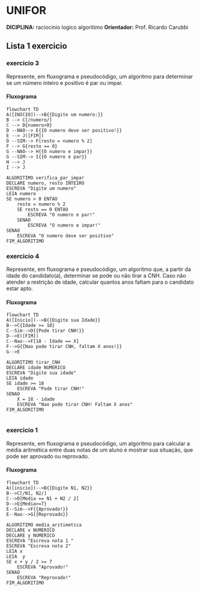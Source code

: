 
# UNIFOR
**DICIPLINA:** raciocinio logico algoritimo
**Orientador:** Prof. Ricardo Carubbi
## Lista 1 exercicio
### exercicio 3
Represente, em fluxograma e pseudocódigo, um algoritmo para determinar se um número inteiro e positivo é par ou impar.
#### Fluxograma

```mermaid
flowchart TD
A([INICIO])-->B{{Digite um numero:}}
B --> C[/numero/]
C --> D{numero>0}
D --NAO--> E{{O numero deve ser positivo!}}
E --> J([FIM])
D --SIM--> F[resto = numero % 2]
F --> G{resto == 0}
G --NAO--> H{{O numero e impar}}
G --SIM--> I{{O numero e par}}
H --> J
I --> J
```

```
ALGORITIMO verifica_par_impar
DECLARE numero, resto INTEIRO
ESCREVA "Digite um numero"
LEIA numero
SE numero > 0 ENTAO
	resto = numero % 2
	SE resto == 0 ENTAO
		ESCREVA "O numero e par!"
	SENAO
		ESCREVA "O numero e impar!"
SENAO
	ESCREVA "O numero deve ser positivo"
FIM_ALGORITIMO
```

### exercicio 4
 Represente, em fluxograma e pseudocódigo, um algoritmo que, a partir da idade do
candidato(a), determinar se pode ou não tirar a CNH. Caso não atender a restrição de idade,
calcular quantos anos faltam para o candidato estar apto.
#### Fluxograma

```mermaid
flowchart TD
A([Inicio])-->B{{Digite sua Idade}}
B-->C{Idade >= 18}
C--Sim-->D{{Pode tirar CNH!}}
D-->E([FIM])
C--Nao-->F[18 - Idade == X]
F-->G{{Nao pode tirar CNH, faltam X anos!}}
G-->E
```

```
ALGORITIMO tirar_CNH
DECLARE idade NUMERICO
ESCREVA "Digite sua idade"
LEIA idade
SE idade >= 18
	ESCREVA "Pode tirar CNH!"
SENAO
	X = 18 - idade
	ESCREVA "Nao pode tirar CNH! Faltam X anos"
FIM_ALGORITIMO
	
```


### exercicio 1 
Represente, em fluxograma e pseudocódigo, um algoritmo para calcular a média aritmética
entre duas notas de um aluno e mostrar sua situação, que pode ser aprovado ou reprovado.
#### Fluxograma
``` mermaid
flowchart TD
A([inicio])-->B{{Digite N1, N2}}
B-->C[/N1, N2/]
C-->D[Media == N1 + N2 / 2]
D-->E{Media>=7}
E--Sim-->F{{Aprovado!}}
E--Nao-->G{{Reprovado}}

``` 

```
ALGORITIMO media_aritimetica
DECLARE x NUMERICO
DECLARE y NUMERICO
ESCREVA "Escreva nota 1 "
ESCREVA "Escreva nota 2"
LEIA x
LEIA  y 
SE x + y / 2 >= 7
	ESCREVA "Aprovado!"
SENAO
	ESCREVA "Reprovado!"
FIM_ALGORITIMO
```
